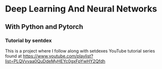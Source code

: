 # Deep Learning And Neural Networks
## With Python and Pytorch
### Tutorial by sentdex
This is a project where I follow along with setdexes YouTube tutorial series found at https://www.youtube.com/playlist?list=PLQVvvaa0QuDdeMyHEYc0gxFpYwHY2Qfdh